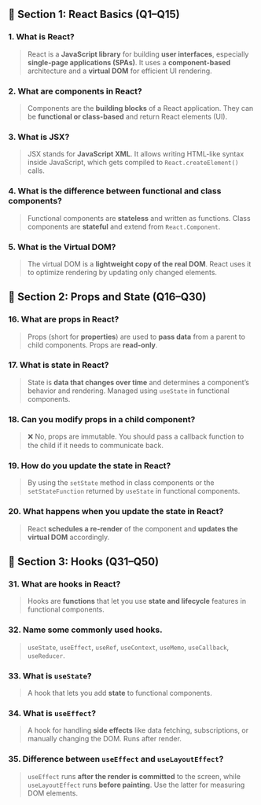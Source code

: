 ## 🔹 Section 1: React Basics (Q1–Q15)

### 1. What is React?

> React is a **JavaScript library** for building **user interfaces**, especially **single-page applications (SPAs)**. It uses a **component-based** architecture and a **virtual DOM** for efficient UI rendering.

### 2. What are components in React?

> Components are the **building blocks** of a React application. They can be **functional or class-based** and return React elements (UI).

### 3. What is JSX?

> JSX stands for **JavaScript XML**. It allows writing HTML-like syntax inside JavaScript, which gets compiled to `React.createElement()` calls.

### 4. What is the difference between functional and class components?

> Functional components are **stateless** and written as functions. Class components are **stateful** and extend from `React.Component`.

### 5. What is the Virtual DOM?

> The virtual DOM is a **lightweight copy of the real DOM**. React uses it to optimize rendering by updating only changed elements.

## 🔹 Section 2: Props and State (Q16–Q30)

### 16. What are props in React?

> Props (short for **properties**) are used to **pass data** from a parent to child components. Props are **read-only**.

### 17. What is state in React?

> State is **data that changes over time** and determines a component’s behavior and rendering. Managed using `useState` in functional components.

### 18. Can you modify props in a child component?

> ❌ No, props are immutable. You should pass a callback function to the child if it needs to communicate back.

### 19. How do you update the state in React?

> By using the `setState` method in class components or the `setStateFunction` returned by `useState` in functional components.

### 20. What happens when you update the state in React?

> React **schedules a re-render** of the component and **updates the virtual DOM** accordingly.

## 🔹 Section 3: Hooks (Q31–Q50)

### 31. What are hooks in React?

> Hooks are **functions** that let you use **state and lifecycle** features in functional components.

### 32. Name some commonly used hooks.

> `useState`, `useEffect`, `useRef`, `useContext`, `useMemo`, `useCallback`, `useReducer`.

### 33. What is `useState`?

> A hook that lets you add **state** to functional components.

### 34. What is `useEffect`?

> A hook for handling **side effects** like data fetching, subscriptions, or manually changing the DOM. Runs after render.

### 35. Difference between `useEffect` and `useLayoutEffect`?

> `useEffect` runs **after the render is committed** to the screen, while `useLayoutEffect` runs **before painting**. Use the latter for measuring DOM elements.


